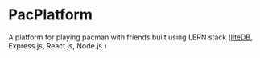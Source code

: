 # PacPlatform
A platform for playing pacman with friends
built using LERN stack  ([liteDB](https://github.com/MastrMatt/liteDB), Express.js, React.js, Node.js )